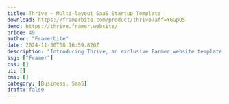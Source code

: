 ```yaml
---
title: Thrive — Multi-layout SaaS Startup Template
download: https://framerbite.com/product/thrive?aff=YGGpO5
demo: https://thrive.framer.website/
price: 49
author: "Framerbite"
date: 2024-11-30T08:16:59.826Z
description: "Introducing Thrive, an exclusive Farmer website template designed specifically for SaaS websites. With its clean and minimal design, Thrive grabs attention and ensures a seamless user experience."
ssg: ["Framer"]
css: []
ui: []
cms: []
category: [Business, SaaS]
draft: false
---
```

